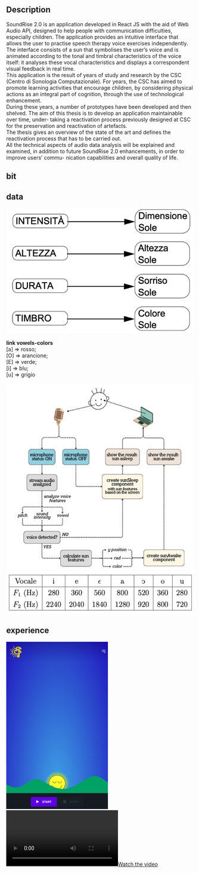 ## Description
SoundRise 2.0 is an application developed in React JS with the aid of Web Audio API, designed to help people with communication difficulties, especially children. The application provides an intuitive interface that allows the user to practise speech therapy voice exercises independently. The interface consists of a sun that symbolises the user’s voice and is animated according to the tonal and timbral characteristics of the voice itself: it analyses these vocal characteristics and displays a correspondent visual feedback in real time.  
This application is the result of years of study and research by the CSC (Centro di Sonologia Computazionale). For years, the CSC has aimed to promote learning activities that encourage children, by considering physical actions as an integral part of cognition, through the use of technological enhancement.  
During these years, a number of prototypes have been developed and then shelved. The aim of this thesis is to develop an application maintainable over time, under- taking a reactivation process previously designed at CSC for the preservation and reactivation of artefacts.  
The thesis gives an overview of the state of the art and defines the reactivation process that has to be carried out.  
All the technical aspects of audio data analysis will be explained and examined, in addition to future SoundRise 2.0 enhancements, in order to improve users’ commu- nication capabilities and overall quality of life.  
## bit

## data
![Mapping - Audio features to graphical feedback](https://github.com/zGiada/soundrise-application/blob/main/2012_Giusto/data/mapping-audiofeature2graphic.png)  

__link vowels-colors__  
[a] ⇒ rosso;  
[O] ⇒ arancione;   
[E] ⇒ verde;  
[i] ⇒ blu;  
[u] ⇒ grigio  

![Flowchart - Audio feature extraction to graphical feedback](https://github.com/zGiada/soundrise-application/blob/main/2023_Zuccolo+Fila/data/flowchart-audiofeature2graphic.png)  
![Linear Predictive Coding (LPC) used vowel formants](https://github.com/zGiada/soundrise-application/blob/main/2023_Zuccolo+Fila/data/instruction-formants-vowel.png)
## experience
![Soundrise 2.0 new interface with three js](https://github.com/zGiada/soundrise-application/blob/main/2023_Zuccolo+Fila/experience/new%20interface.png)  
[![Watch the video](https://github.com/zGiada/soundrise-application/blob/main/2023_Zuccolo+Fila/experience/soundrise2.0-demo.mp4)](https://github.com/zGiada/soundrise-application/blob/main/2023_Zuccolo+Fila/experience/soundrise2.0-demo.mp4)
